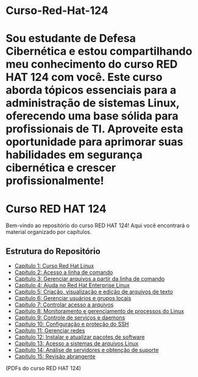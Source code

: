 
# Curso-Red-Hat-124
Sou estudante de Defesa Cibernética e estou compartilhando meu conhecimento do curso RED HAT 124 com você. Este curso aborda tópicos essenciais para a administração de sistemas Linux, oferecendo uma base sólida para profissionais de TI. Aproveite esta oportunidade para aprimorar suas habilidades em segurança cibernética e crescer profissionalmente!
=======
# Curso RED HAT 124

Bem-vindo ao repositório do curso RED HAT 124! Aqui você encontrará o material organizado por capítulos.

## Estrutura do Repositório

- [Capítulo 1: Curso Red Hat Linux](./CAPITULO%201)
- [Capítulo 2: Acesso a linha de comando](./CAPITULO%202)
- [Capítulo 3: Gerenciar arquivos a partir da linha de comando](./CAPITULO%203)
- [Capítulo 4: Ajuda no Red Hat Enterprise Linux](./CAPITULO%204)
- [Capítulo 5: Criação, visualização e edição de arquivos de texto](./CAPITULO%205)
- [Capítulo 6: Gerenciar usuários e grupos locais](./CAPITULO%206)
- [Capítulo 7: Controlar acesso a arquivos](./CAPITULO%207)
- [Capítulo 8: Monitoramento e gerenciamento de processos do Linux](./CAPITULO%208)
- [Capítulo 9: Controle de serviços e daemons](./CAPITULO%209)
- [Capítulo 10: Configuração e proteção do SSH](./CAPITULO%2010)
- [Capítulo 11: Gerenciar redes](./CAPITULO%2011)
- [Capítulo 12: Instalar e atualizar pacotes de software](./CAPITULO%2012)
- [Capítulo 13: Acesso a sistemas de arquivos Linux](./CAPITULO%2013)
- [Capítulo 14: Análise de servidores e obtenção de suporte](./CAPITULO%2014)
- [Capítulo 15: Revisão abrangente](./CAPITULO%2015)
 
(PDFs do curso RED HAT 124)

